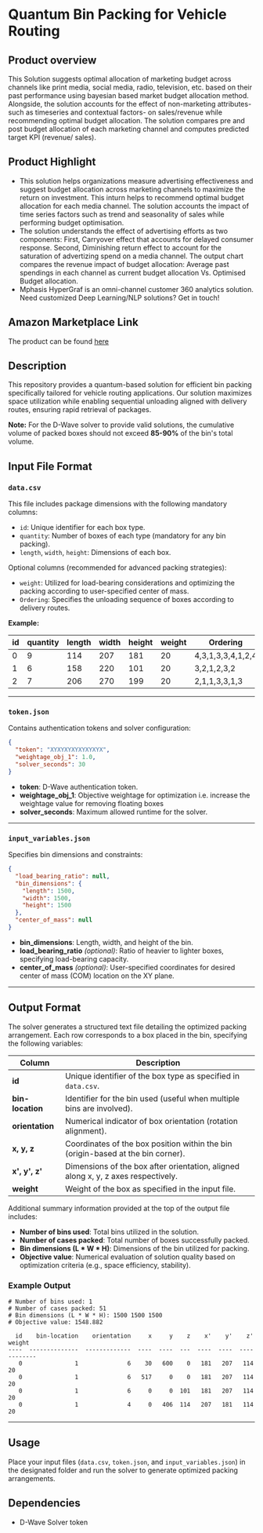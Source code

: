# Quantum Bin Packing for Vehicle Routing

## Product overview

This Solution suggests optimal allocation of marketing budget across channels like print media, social media, radio, television, etc. based on their past performance using bayesian based market budget allocation method. Alongside, the solution accounts for the effect of non-marketing attributes- such as timeseries and contextual factors- on sales/revenue while recommending optimal budget allocation. The solution compares pre and post budget allocation of each marketing channel and computes predicted target KPI (revenue/ sales).

## Product Highlight 

* This solution helps organizations measure advertising effectiveness and suggest budget allocation across marketing channels to maximize the return on investment. This inturn helps to recommend optimal budget allocation for each media channel. The solution accounts the impact of time series factors such as trend and seasonality of sales while performing budget optimisation.
* The solution understands the effect of advertising efforts as two components: First, Carryover effect that accounts for delayed consumer response. Second, Diminishing return effect to account for the saturation of advertizing spend on a media channel.  The output chart compares the revenue impact of budget allocation: Average past spendings in each channel as current budget allocation Vs. Optimised Budget allocation.
* Mphasis HyperGraf is an omni-channel customer 360 analytics solution. Need customized Deep Learning/NLP solutions? Get in touch!

## Amazon Marketplace Link
The product can be found [here](https://aws.amazon.com/marketplace/pp/prodview-hbmxiek5jqvdk)
  

## Description

This repository provides a quantum-based solution for efficient bin packing specifically tailored for vehicle routing applications. Our solution maximizes space utilization while enabling sequential unloading aligned with delivery routes, ensuring rapid retrieval of packages.

**Note:** For the D-Wave solver to provide valid solutions, the cumulative volume of packed boxes should not exceed **85-90%** of the bin's total volume.

## Input File Format

### `data.csv`

This file includes package dimensions with the following mandatory columns:

- `id`: Unique identifier for each box type.
- `quantity`: Number of boxes of each type (mandatory for any bin packing).
- `length`, `width`, `height`: Dimensions of each box.

Optional columns (recommended for advanced packing strategies):

- `weight`: Utilized for load-bearing considerations and optimizing the packing according to user-specified center of mass.
- `Ordering`: Specifies the unloading sequence of boxes according to delivery routes.

**Example:**

| id | quantity | length | width | height | weight | Ordering          |
| -- | -------- | ------ | ----- | ------ | ------ | ----------------- |
| 0  | 9        | 114    | 207   | 181    | 20     | 4,3,1,3,3,4,1,2,4 |
| 1  | 6        | 158    | 220   | 101    | 20     | 3,2,1,2,3,2       |
| 2  | 7        | 206    | 270   | 199    | 20     | 2,1,1,3,3,1,3     |

---

### `token.json`

Contains authentication tokens and solver configuration:

```json
{
  "token": "XYXYXYXYXYXYXYX",
  "weightage_obj_1": 1.0,
  "solver_seconds": 30
}
```

- **token**: D-Wave authentication token.
- **weightage\_obj\_1**: Objective weightage for optimization i.e. increase the weightage value for removing floating boxes
- **solver\_seconds**: Maximum allowed runtime for the solver.

---

### `input_variables.json`

Specifies bin dimensions and constraints:

```json
{
  "load_bearing_ratio": null,
  "bin_dimensions": {
    "length": 1500,
    "width": 1500,
    "height": 1500
  },
  "center_of_mass": null
}
```

- **bin\_dimensions**: Length, width, and height of the bin.
- **load\_bearing\_ratio** *(optional)*: Ratio of heavier to lighter boxes, specifying load-bearing capacity.
- **center\_of\_mass** *(optional)*: User-specified coordinates for desired center of mass (COM) location on the XY plane.

---

## Output Format

The solver generates a structured text file detailing the optimized packing arrangement. Each row corresponds to a box placed in the bin, specifying the following variables:

| Column          | Description                                                   |
|-----------------|---------------------------------------------------------------|
| **id**          | Unique identifier of the box type as specified in `data.csv`. |
| **bin-location**| Identifier for the bin used (useful when multiple bins are involved). |
| **orientation** | Numerical indicator of box orientation (rotation alignment).  |
| **x, y, z**     | Coordinates of the box position within the bin (origin-based at the bin corner).|
| **x', y', z'**  | Dimensions of the box after orientation, aligned along x, y, z axes respectively.|
| **weight**      | Weight of the box as specified in the input file.             |

Additional summary information provided at the top of the output file includes:

- **Number of bins used**: Total bins utilized in the solution.
- **Number of cases packed**: Total number of boxes successfully packed.
- **Bin dimensions (L * W * H)**: Dimensions of the bin utilized for packing.
- **Objective value**: Numerical evaluation of solution quality based on optimization criteria (e.g., space efficiency, stability).

### Example Output

```
# Number of bins used: 1
# Number of cases packed: 51
# Bin dimensions (L * W * H): 1500 1500 1500
# Objective value: 1548.882

  id    bin-location    orientation     x     y    z    x'    y'    z'    weight
----  --------------  -------------  ----  ----  ---  ----  ----  ----  --------
   0               1              6    30   600    0   181   207   114        20
   0               1              6   517     0    0   181   207   114        20
   0               1              6     0     0  101   181   207   114        20
   0               1              4     0   406  114   207   181   114        20
```


---

## Usage

Place your input files (`data.csv`, `token.json`, and `input_variables.json`) in the designated folder and run the solver to generate optimized packing arrangements.

## Dependencies

- D-Wave Solver token

